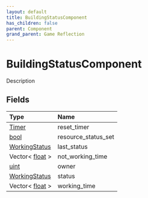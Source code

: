```yaml
---
layout: default
title: BuildingStatusComponent
has_children: false
parent: Component
grand_parent: Game Reflection
---
```

# BuildingStatusComponent
Description 

## Fields
| Type | Name |
|:-------------|:--------------|
| [Timer](/game-reflection/classes/timer.md) | reset_timer |
| [bool](/game-reflection/components/bool.md) | resource_status_set |
| [WorkingStatus](/game-reflection/classes/working_status.md) | last_status |
| Vector< [float](/game-reflection/components/float.md) > | not_working_time |
| [uint](/game-reflection/components/uint.md) | owner |
| [WorkingStatus](/game-reflection/classes/working_status.md) | status |
| Vector< [float](/game-reflection/components/float.md) > | working_time |
